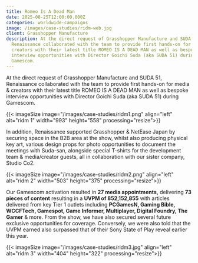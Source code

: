 ```yaml
---
title: Romeo Is A Dead Man
date: 2025-08-25T12:00:00.000Z
categories: worldwide-campaigns
image: /images/case-studies/ridm-web.jpg
client: Grasshopper Manufacture
description: At the direct request of Grasshopper Manufacture and SUDA 51,
  Renaissance collaborated with the team to provide first hands-on for media &
  creators with their latest title ROMEO IS A DEAD MAN as well as bespoke
  interview opportunities with Director Goichi Suda (aka SUDA 51) during
  Gamescom.
---
```

At the direct request of Grasshopper Manufacture and SUDA 51, Renaissance collaborated with the team to provide first hands-on for media & creators with their latest title ROMEO IS A DEAD MAN as well as bespoke interview opportunities with Director Goichi Suda (aka SUDA 51) during Gamescom.

{{< imageSize image="/images/case-studies/ridm1.png" align="left"  alt="ridm 1" width="993" height="558" processing="resize">}}

In addition, Renaissance supported Grasshopper & NetEase Japan by securing space in the B2B area at the show, whilst also producing physical key art, various design props for photo opportunities to document the meetings with Suda-san, alongside special T-shirts for the development team & media/creator guests, all in collaboration with our sister company, Studio Co2. 

{{< imageSize image="/images/case-studies/ridm2.png" align="left"  alt="ridm 2" width="503" height="375" processing="resize">}}

Our Gamescom activation resulted in **27 media appointments,** delivering **73 pieces of content** resulting in a **UVPM of 852,152,855** with articles delivered from key Tier 1 outlets including **PCGamesN, Gaming Bible, WCCFTech, Gamespot, Game Informer, Multiplayer, Digital Foundry, The Gamer** & more. From the show, we have also secured several future exclusive opportunities for coverage. Conversely, we were also told that the UVPM earned also surpassed that of their Sony State of Play reveal earlier this year.

{{< imageSize image="/images/case-studies/ridm3.jpg" align="left"  alt="ridm 3" width="404" height="322" processing="resize">}}
